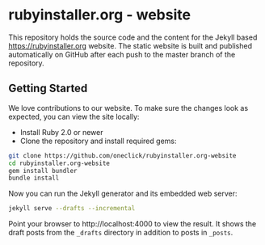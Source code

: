 # rubyinstaller.org - website
This repository holds the source code and the content for the Jekyll based https://rubyinstaller.org website.
The static website is built and published automatically on GitHub after each push to the master branch of the repository.

## Getting Started
We love contributions to our website.
To make sure the changes look as expected, you can view the site locally:

* Install Ruby 2.0 or newer
* Clone the repository and install required gems:
```sh
git clone https://github.com/oneclick/rubyinstaller.org-website
cd rubyinstaller.org-website
gem install bundler
bundle install
```

Now you can run the Jekyll generator and its embedded web server:
```sh
jekyll serve --drafts --incremental
```

Point your browser to http://localhost:4000 to view the result.
It shows the draft posts from the `_drafts` directory in addition to posts in `_posts`.
